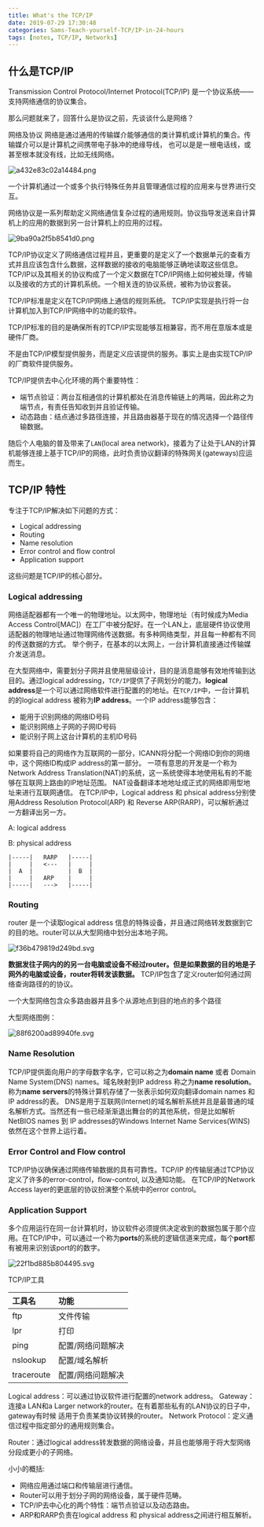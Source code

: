 ```yaml
---
title: What's the TCP/IP
date: 2019-07-29 17:30:48
categories: Sams-Teach-yourself-TCP/IP-in-24-hours
tags: [notes, TCP/IP, Networks]
---
```


## 什么是TCP/IP

Transmission Control Protocol/Internet Protocol(TCP/IP) 是一个协议系统——支持网络通信的协议集合。

那么问题就来了，回答什么是协议之前，先谈谈什么是网络？

网络及协议
网络是通过通用的传输媒介能够通信的类计算机或计算机的集合。传输媒介可以是计算机之间携带电子脉冲的绝缘导线，
也可以是是一根电话线，或甚至根本就没有线，比如无线网络。

![a432e83c02a14484.png](https://i.quantuminit.com/a432e83c02a14484.png)

一个计算机通过一个或多个执行特殊任务并且管理通信过程的应用来与世界进行交互。

网络协议是一系列帮助定义网络通信复杂过程的通用规则。协议指导发送来自计算机上的应用的数据到另一台计算机上的应用的过程。

![9ba90a2f5b8541d0.png](https://i.quantuminit.com/9ba90a2f5b8541d0.png)

TCP/IP协议定义了网络通信过程并且，更重要的是定义了一个数据单元的查看方式并且应该包含什么数据，这样数据的接收的电脑能够正确地读取这些信息。
TCP/IP以及其相关的协议构成了一个定义数据在TCP/IP网络上如何被处理，传输以及接收的方式的计算机系统。一个相关连的协议系统，被称为协议套装。

TCP/IP标准是定义在TCP/IP网络上通信的规则系统。
TCP/IP实现是执行将一台计算机加入到TCP/IP网络中的功能的软件。

TCP/IP标准的目的是确保所有的TCP/IP实现能够互相兼容，而不用在意版本或是硬件厂商。

不是由TCP/IP模型提供服务，而是定义应该提供的服务。事实上是由实现TCP/IP的厂商软件提供服务。

TCP/IP提供去中心化环境的两个重要特性：

- 端节点验证：两台互相通信的计算机都处在消息传输链上的两端，因此称之为端节点，有责任告知收到并且验证传输。
- 动态路由：结点通过多路径连接，并且路由器基于现在的情况选择一个路径传输数据。

随后个人电脑的普及带来了`LAN`(local area network)，接着为了让处于LAN的计算机能够连接上基于TCP/IP的网络，此时负责协议翻译的特殊网关(gateways)应运而生。

## TCP/IP 特性

专注于TCP/IP解决如下问题的方式：

- Logical addressing
- Routing
- Name resolution
- Error control and flow control
- Application support

这些问题是TCP/IP的核心部分。

### Logical addressing

网络适配器都有一个唯一的物理地址。以太网中，物理地址（有时候成为Media Access Control[MAC]）在工厂中被分配好。在一个LAN上，底层硬件协议使用适配器的物理地址通过物理网络传送数据。有多种网络类型，并且每一种都有不同的传送数据的方式。
举个例子，在基本的以太网上，一台计算机直接通过传输媒介发送消息。

在大型网络中，需要划分子网并且使用层级设计，目的是消息能够有效地传输到达目的。通过logical addressing，`TCP/IP`提供了子网划分的能力。**logical address**是一个可以通过网络软件进行配置的的地址。在`TCP/IP`中，一台计算机的的logical address 被称为**IP address**。一个IP address能够包含：

- 能用于识别网络的网络ID号码
- 能识别网络上子网的子网ID号码
- 能识别子网上这台计算机的主机ID号码

如果要将自己的网络作为互联网的一部分，ICANN将分配一个网络ID到你的网络中，这个网络ID构成IP address的第一部分。
一项有意思的开发是一个称为Network Address Translation(NAT)的系统，这一系统使得本地使用私有的不能够在互联网上路由的IP地址范围。
NAT设备翻译本地地址成正式的网络即用型地址来进行互联网通信。
在TCP/IP中，Logical address 和 phsical address分别使用Address Resolution Protocol(ARP) 和 Reverse ARP(RARP)，可以解析通过一方翻译出另一方。

A: logical address

B: physical address

```
|-----|   RARP   |-----|
|     |   <---   |     |
|  A  |          |  B  |
|     |   ARP    |     |
|-----|   --->   |-----|

```

### Routing

router 是一个读取logical address 信息的特殊设备，并且通过网络转发数据到它的目的地。router可以从大型网络中划分出本地子网。

![f36b479819d249bd.svg](https://i.quantuminit.com/f36b479819d249bd.svg)

**数据发往子网内的的另一台电脑或设备不经过router。但是如果数据的目的地是子网外的电脑或设备，router将转发该数据。**
TCP/IP包含了定义router如何通过网络查询路径的的协议。

一个大型网络包含众多路由器并且多个从源地点到目的地点的多个路径

大型网络图例：

![88f6200ad89940fe.svg](https://i.quantuminit.com/88f6200ad89940fe.svg)

### Name Resolution

TCP/IP提供面向用户的字母数字名字，它可以称之为**domain name** 或者 Domain Name System(DNS) names。域名映射到IP address 称之为**name resolution**。
称为**name servers**的特殊计算机存储了一张表示如何双向翻译domain names 和 IP address的表。
DNS是用于互联网(Internet)的域名解析系统并且是最普通的域名解析方式。当然还有一些已经渐渐退出舞台的的其他系统，但是比如解析NetBIOS names 到 IP addresses的Windows Internet Name Services(WINS)依然在这个世界上运行着。

### Error Control and Flow control

TCP/IP协议确保通过网络传输数据的具有可靠性。TCP/IP 的传输层通过TCP协议定义了许多的error-control，flow-control, 以及通知功能。
在TCP/IP的Network Access layer的更底层的协议扮演整个系统中的error control。

### Application Support

多个应用运行在同一台计算机时，协议软件必须提供决定收到的数据包属于那个应用。在TCP/IP中，可以通过一个称为**ports**的系统的逻辑信道来完成，每个**port**都有被用来识别该port的的数字。

![22f1bd885b804495.svg](https://i.quantuminit.com/22f1bd885b804495.svg)

TCP/IP工具

|工具名|功能|
|:--------|:--------|
|ftp|文件传输|
|lpr|打印|
|ping|配置/网络问题解决|
|nslookup|配置/域名解析|
|traceroute|配置/网络问题解决|

Logical address：可以通过协议软件进行配置的network address。
Gateway：连接a LAN和a Larger network的router。在有着那些私有的LAN协议的日子中，gateway有时候
适用于负责某类协议转换的router。
Network Protocol：定义通信过程中指定部分的通用规则集合。

Router：通过logical address转发数据的网络设备，并且也能够用于将大型网络分段成更小的子网络。

小小的概括:

- 网络应用通过端口和传输层进行通信。
- Router可以用于划分子网的网络设备，属于硬件范畴。
- TCP/IP去中心化的两个特性：端节点验证以及动态路由。
- ARP和RARP负责在logical address 和 physical address之间进行相互解析。
